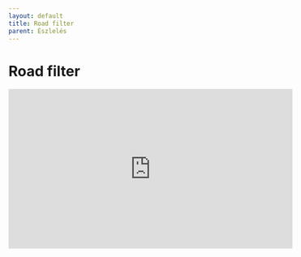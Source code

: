 ```yaml
---
layout: default
title: Road filter
parent: Észlelés
---
```


# Road filter

<iframe width="560" height="315" src="https://www.youtube.com/embed/T2qi4pldR-E?rel=0" title="YouTube video player" frameborder="0" allow="accelerometer; autoplay; clipboard-write; encrypted-media; gyroscope; picture-in-picture" allowfullscreen></iframe>
